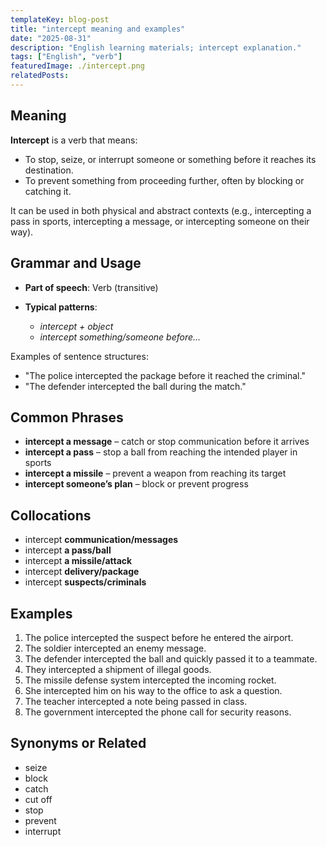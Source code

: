 ```yaml
---
templateKey: blog-post
title: "intercept meaning and examples"
date: "2025-08-31"
description: "English learning materials; intercept explanation."
tags: ["English", "verb"]
featuredImage: ./intercept.png
relatedPosts:
---
```


## Meaning

**Intercept** is a verb that means:

- To stop, seize, or interrupt someone or something before it reaches its destination.
- To prevent something from proceeding further, often by blocking or catching it.

It can be used in both physical and abstract contexts (e.g., intercepting a pass in sports, intercepting a message, or intercepting someone on their way).

## Grammar and Usage

- **Part of speech**: Verb (transitive)
- **Typical patterns**:

  - _intercept + object_
  - _intercept something/someone before..._

Examples of sentence structures:

- "The police intercepted the package before it reached the criminal."
- "The defender intercepted the ball during the match."

## Common Phrases

- **intercept a message** – catch or stop communication before it arrives
- **intercept a pass** – stop a ball from reaching the intended player in sports
- **intercept a missile** – prevent a weapon from reaching its target
- **intercept someone’s plan** – block or prevent progress

## Collocations

- intercept **communication/messages**
- intercept **a pass/ball**
- intercept **a missile/attack**
- intercept **delivery/package**
- intercept **suspects/criminals**

## Examples

1. The police intercepted the suspect before he entered the airport.
2. The soldier intercepted an enemy message.
3. The defender intercepted the ball and quickly passed it to a teammate.
4. They intercepted a shipment of illegal goods.
5. The missile defense system intercepted the incoming rocket.
6. She intercepted him on his way to the office to ask a question.
7. The teacher intercepted a note being passed in class.
8. The government intercepted the phone call for security reasons.

## Synonyms or Related

- seize
- block
- catch
- cut off
- stop
- prevent
- interrupt
